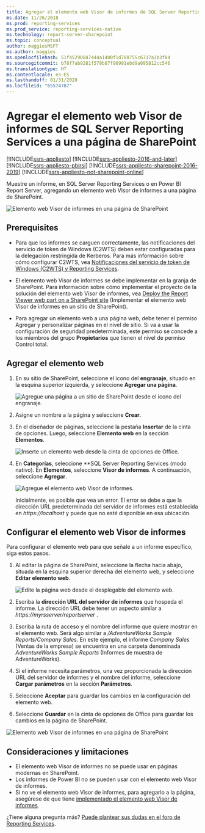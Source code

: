 ```yaml
---
title: Agregar el elemento web Visor de informes de SQL Server Reporting Services a una página de SharePoint | Microsoft Docs
ms.date: 11/26/2018
ms.prod: reporting-services
ms.prod_service: reporting-services-native
ms.technology: report-server-sharepoint
ms.topic: conceptual
author: maggiesMSFT
ms.author: maggies
ms.openlocfilehash: 51f45290847444a1400f1d708755c6737a3b3f84
ms.sourcegitcommit: b78f7ab9281f570b87f96991ebd9a095812cc546
ms.translationtype: HT
ms.contentlocale: es-ES
ms.lasthandoff: 01/31/2020
ms.locfileid: "65574787"
---
```

# <a name="add-sql-server-reporting-services-report-viewer-web-part-to-a-sharepoint-page"></a>Agregar el elemento web Visor de informes de SQL Server Reporting Services a una página de SharePoint

[!INCLUDE[ssrs-appliesto](../../includes/ssrs-appliesto.md)] [!INCLUDE[ssrs-appliesto-2016-and-later](../../includes/ssrs-appliesto-2016-and-later.md)] [!INCLUDE[ssrs-appliesto-pbirsi](../../includes/ssrs-appliesto-pbirs.md)] [!INCLUDE[ssrs-appliesto-sharepoint-2016-2019](../../includes/ssrs-appliesto-sharepoint-2016-2019.md)] [!INCLUDE[ssrs-appliesto-not-sharepoint-online](../../includes/ssrs-appliesto-not-sharepoint-online.md)]

Muestre un informe, en SQL Server Reporting Services o en Power BI Report Server, agregando un elemento web Visor de informes a una página de SharePoint.

![Elemento web Visor de informes en una página de SharePoint](media/sharepoint-report-viewer-web-part-on-page.png)

## <a name="prerequisites"></a>Prerequisites

* Para que los informes se carguen correctamente, las notificaciones del servicio de token de Windows (C2WTS) deben estar configuradas para la delegación restringida de Kerberos. Para más información sobre cómo configurar C2WTS, vea [Notificaciones del servicio de token de Windows (C2WTS) y Reporting Services](../install-windows/claims-to-windows-token-service-c2wts-and-reporting-services.md).

* El elemento web Visor de informes se debe implementar en la granja de SharePoint. Para información sobre cómo implementar el proyecto de la solución del elemento web Visor de informes, vea [Deploy the Report Viewer web part on a SharePoint site](deploy-report-viewer-web-part.md) (Implementar el elemento web Visor de informes en un sitio de SharePoint).

* Para agregar un elemento web a una página web, debe tener el permiso Agregar y personalizar páginas en el nivel de sitio. Si va a usar la configuración de seguridad predeterminada, este permiso se concede a los miembros del grupo **Propietarios** que tienen el nivel de permiso Control total.

## <a name="add-web-part"></a>Agregar el elemento web

1. En su sitio de SharePoint, seleccione el icono del **engranaje**, situado en la esquina superior izquierda, y seleccione **Agregar una página**.

    ![Agregue una página a un sitio de SharePoint desde el icono del engranaje.](media/sharepoint-add-a-page.png)

2. Asigne un nombre a la página y seleccione **Crear**.

3. En el diseñador de páginas, seleccione la pestaña **Insertar** de la cinta de opciones. Luego, seleccione **Elemento web** en la sección **Elementos**.

    ![Inserte un elemento web desde la cinta de opciones de Office.](media/sharepoint-insert-web-part.png)

4. En **Categorías**, seleccione **SQL Server Reporting Services (modo nativo). En **Elementos**, seleccione **Visor de informes**. A continuación, seleccione **Agregar**.

    ![Agregue el elemento web Visor de informes.](media/sharepoint-report-viewer-web-part.png)

    Inicialmente, es posible que vea un error. El error se debe a que la dirección URL predeterminada del servidor de informes está establecida en *https://localhost* y puede que no esté disponible en esa ubicación.

## <a name="configure-the-report-viewer-web-part"></a>Configurar el elemento web Visor de informes

Para configurar el elemento web para que señale a un informe específico, siga estos pasos.

1. Al editar la página de SharePoint, seleccione la flecha hacia abajo, situada en la esquina superior derecha del elemento web, y seleccione **Editar elemento web**.

    ![Edite la página web desde el desplegable del elemento web.](media/sharepoint-edit-web-part.png)

2. Escriba la **dirección URL del servidor de informes** que hospeda el informe. La dirección URL debe tener un aspecto similar a *https://myrsserver/reportserver* .

3. Escriba la ruta de acceso y el nombre del informe que quiere mostrar en el elemento web. Será algo similar a */AdventureWorks Sample Reports/Company Sales*. En este ejemplo, el informe *Company Sales* (Ventas de la empresa) se encuentra en una carpeta denominada *AdventureWorks Sample Reports* (Informes de muestra de AdventureWorks).

4. Si el informe necesita parámetros, una vez proporcionada la dirección URL del servidor de informes y el nombre del informe, seleccione **Cargar parámetros** en la sección **Parámetros**.

5. Seleccione **Aceptar** para guardar los cambios en la configuración del elemento web.

6. Seleccione **Guardar** en la cinta de opciones de Office para guardar los cambios en la página de SharePoint.

![Elemento web Visor de informes en una página de SharePoint](media/sharepoint-report-viewer-web-part-on-page.png)

## <a name="considerations-and-limitations"></a>Consideraciones y limitaciones

* El elemento web Visor de informes no se puede usar en páginas modernas en SharePoint.
* Los informes de Power BI no se pueden usar con el elemento web Visor de informes.
* Si no ve el elemento web Visor de informes, para agregarlo a la página, asegúrese de que tiene [implementado el elemento web Visor de informes](deploy-report-viewer-web-part.md).

¿Tiene alguna pregunta más? [Puede plantear sus dudas en el foro de Reporting Services](https://go.microsoft.com/fwlink/?LinkId=620231).
